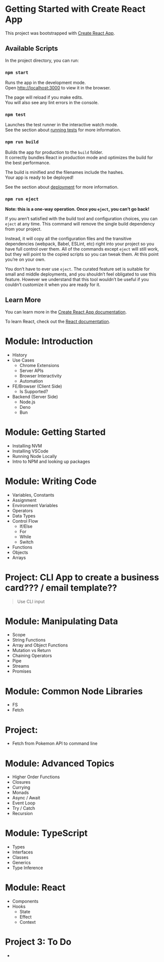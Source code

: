 # Getting Started with Create React App

This project was bootstrapped with [Create React App](https://github.com/facebook/create-react-app).

## Available Scripts

In the project directory, you can run:

### `npm start`

Runs the app in the development mode.\
Open [http://localhost:3000](http://localhost:3000) to view it in the browser.

The page will reload if you make edits.\
You will also see any lint errors in the console.

### `npm test`

Launches the test runner in the interactive watch mode.\
See the section about [running tests](https://facebook.github.io/create-react-app/docs/running-tests) for more information.

### `npm run build`

Builds the app for production to the `build` folder.\
It correctly bundles React in production mode and optimizes the build for the best performance.

The build is minified and the filenames include the hashes.\
Your app is ready to be deployed!

See the section about [deployment](https://facebook.github.io/create-react-app/docs/deployment) for more information.

### `npm run eject`

**Note: this is a one-way operation. Once you `eject`, you can’t go back!**

If you aren’t satisfied with the build tool and configuration choices, you can `eject` at any time. This command will remove the single build dependency from your project.

Instead, it will copy all the configuration files and the transitive dependencies (webpack, Babel, ESLint, etc) right into your project so you have full control over them. All of the commands except `eject` will still work, but they will point to the copied scripts so you can tweak them. At this point you’re on your own.

You don’t have to ever use `eject`. The curated feature set is suitable for small and middle deployments, and you shouldn’t feel obligated to use this feature. However we understand that this tool wouldn’t be useful if you couldn’t customize it when you are ready for it.

## Learn More

You can learn more in the [Create React App documentation](https://facebook.github.io/create-react-app/docs/getting-started).

To learn React, check out the [React documentation](https://reactjs.org/).

# Module: Introduction

- History
- Use Cases
  - Chrome Extensions
  - Server APIs
  - Browser Interactivity
  - Automation
- FE/Browser (Client Side)
  - Is <Blank> Supported?
- Backend (Server Side)
  - Node.js
  - Deno
  - Bun

# Module: Getting Started

- Installing NVM
- Installing VSCode
- Running Node Locally
- Intro to NPM and looking up packages

# Module: Writing Code

- Variables, Constants
- Assignment
- Environment Variables
- Operators
- Data Types
- Control Flow
  - If/Else
  - For
  - While
  - Switch
- Functions
- Objects
- Arrays

# Project: CLI App to create a business card??? / email template??

> Use CLI input

# Module: Manipulating Data

- Scope
- String Functions
- Array and Object Functions
- Mutation vs Return
- Chaining Operators
- Pipe
- Streams
- Promises

# Module: Common Node Libraries

- FS
- Fetch

# Project:

- Fetch from Pokemon API to command line

# Module: Advanced Topics

- Higher Order Functions
- Closures
- Currying
- Monads
- Async / Await
- Event Loop
- Try / Catch
- Recursion

# Module: TypeScript

- Types
- Interfaces
- Classes
- Generics
- Type Inference

# Module: React

- Components
- Hooks
  - State
  - Effect
  - Context

# Project 3: To Do

-
